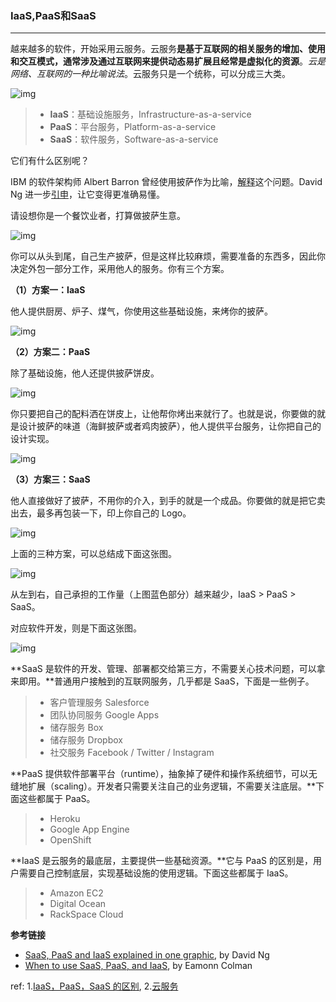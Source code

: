 ### **IaaS**,**PaaS**和**SaaS**
***

越来越多的软件，开始采用云服务。云服务**是基于互联网的相关服务的增加、使用和交互模式，通常涉及通过互联网来提供动态易扩展且经常是虚拟化的资源**。*云是网络、互联网的一种比喻说法*。云服务只是一个统称，可以分成三大类。

![img](http://images.cnblogs.com/cnblogs_com/prayjourney/1041349/o_iasspaassaas.jpg)

> - **IaaS**：基础设施服务，Infrastructure-as-a-service
> - **PaaS**：平台服务，Platform-as-a-service
> - **SaaS**：软件服务，Software-as-a-service

它们有什么区别呢？

IBM 的软件架构师 Albert Barron 曾经使用披萨作为比喻，[解释](https://www.linkedin.com/pulse/20140730172610-9679881-pizza-as-a-service)这个问题。David Ng 进一步[引申](https://m.oursky.com/saas-paas-and-iaas-explained-in-one-graphic-d56c3e6f4606)，让它变得更准确易懂。

请设想你是一个餐饮业者，打算做披萨生意。

![img](http://images.cnblogs.com/cnblogs_com/prayjourney/1041349/o_pz1.jpg)

你可以从头到尾，自己生产披萨，但是这样比较麻烦，需要准备的东西多，因此你决定外包一部分工作，采用他人的服务。你有三个方案。

**（1）方案一：IaaS**

他人提供厨房、炉子、煤气，你使用这些基础设施，来烤你的披萨。

![img](http://images.cnblogs.com/cnblogs_com/prayjourney/1041349/o_pz2.jpg)

**（2）方案二：PaaS**

除了基础设施，他人还提供披萨饼皮。

![img](http://images.cnblogs.com/cnblogs_com/prayjourney/1041349/o_pz3.jpg)

你只要把自己的配料洒在饼皮上，让他帮你烤出来就行了。也就是说，你要做的就是设计披萨的味道（海鲜披萨或者鸡肉披萨），他人提供平台服务，让你把自己的设计实现。

![img](http://images.cnblogs.com/cnblogs_com/prayjourney/1041349/o_pz4.jpg)


**（3）方案三：SaaS**

他人直接做好了披萨，不用你的介入，到手的就是一个成品。你要做的就是把它卖出去，最多再包装一下，印上你自己的 Logo。

![img](http://images.cnblogs.com/cnblogs_com/prayjourney/1041349/o_pz5.jpg)

上面的三种方案，可以总结成下面这张图。

![img](http://images.cnblogs.com/cnblogs_com/prayjourney/1041349/o_pz6.png)

从左到右，自己承担的工作量（上图蓝色部分）越来越少，IaaS > PaaS > SaaS。

对应软件开发，则是下面这张图。

![img](http://images.cnblogs.com/cnblogs_com/prayjourney/1041349/o_pz7.jpg)

**SaaS 是软件的开发、管理、部署都交给第三方，不需要关心技术问题，可以拿来即用。**普通用户接触到的互联网服务，几乎都是 SaaS，下面是一些例子。

> - 客户管理服务 Salesforce
> - 团队协同服务 Google Apps
> - 储存服务 Box
> - 储存服务 Dropbox
> - 社交服务 Facebook / Twitter / Instagram

**PaaS 提供软件部署平台（runtime），抽象掉了硬件和操作系统细节，可以无缝地扩展（scaling）。开发者只需要关注自己的业务逻辑，不需要关注底层。**下面这些都属于 PaaS。

> - Heroku
> - Google App Engine
> - OpenShift

**IaaS 是云服务的最底层，主要提供一些基础资源。**它与 PaaS 的区别是，用户需要自己控制底层，实现基础设施的使用逻辑。下面这些都属于 IaaS。

> - Amazon EC2
> - Digital Ocean
> - RackSpace Cloud

**参考链接**

- [SaaS, PaaS and IaaS explained in one graphic](https://m.oursky.com/saas-paas-and-iaas-explained-in-one-graphic-d56c3e6f4606), by David Ng
- [When to use SaaS, PaaS, and IaaS](https://www.computenext.com/blog/when-to-use-saas-paas-and-iaas/), by Eamonn Colman

ref:
1.[IaaS，PaaS，SaaS 的区别](http://www.ruanyifeng.com/blog/2017/07/iaas-paas-saas.html),  2.[云服务](https://baike.baidu.com/item/%E4%BA%91%E6%9C%8D%E5%8A%A1/7843499?fr=aladdin)